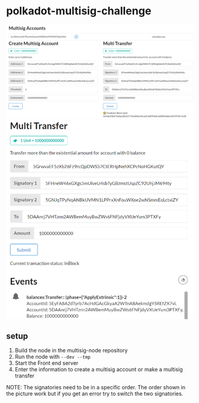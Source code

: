 # polkadot-multisig-challenge

<img src="https://github.com/brettkolodny/polkadot-multisig-challenge/blob/main/multisig%20account.png?raw=true" />
<img src="https://github.com/brettkolodny/polkadot-multisig-challenge/blob/main/multisig%20transfer.png?raw=true" />

## setup
1) Build the node in the multisig-node repository
2) Run the node with `--dev --tmp`
3) Start the Front end server
4) Enter the information to create a multisig account or make a multisig transfer

NOTE: The signatories need to be in a specific order. The order shown in the picture work but if you get an error try to switch the two signatories.
